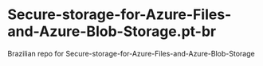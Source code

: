 # Secure-storage-for-Azure-Files-and-Azure-Blob-Storage.pt-br
Brazilian repo for Secure-storage-for-Azure-Files-and-Azure-Blob-Storage
